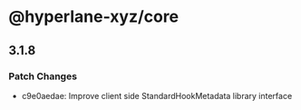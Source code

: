 # @hyperlane-xyz/core

## 3.1.8

### Patch Changes

- c9e0aedae: Improve client side StandardHookMetadata library interface
